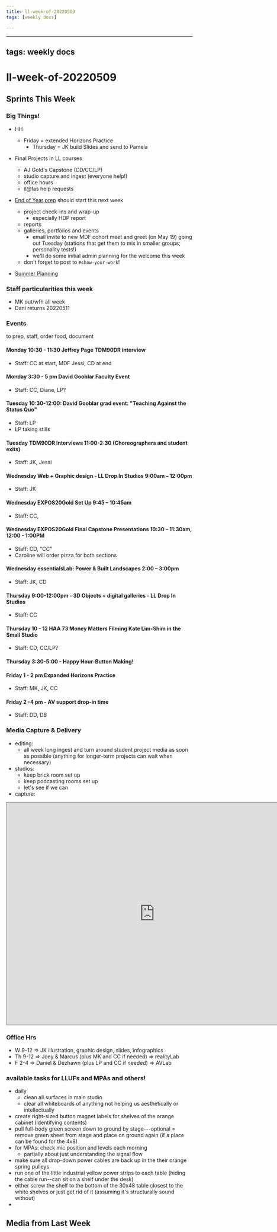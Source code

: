 ```yaml
---
title: ll-week-of-20220509
tags: [weekly docs]

---
```


---
tags: weekly docs
---

# ll-week-of-20220509

## Sprints This Week

### Big Things!


* HH 
    * Friday = extended Horizons Practice
        * Thursday = JK build Slides and send to Pamela
    
* Final Projects in LL courses
    * AJ Gold's Capstone (CD/CC/LP)
    * studio capture and ingest (everyone help!)
    * office hours
    * ll@fas help requests
* [End of Year prep](https://hackmd.io/d4J6SnZZR1u7R4teLtLbxA) should start this next week
    * project check-ins and wrap-up
        * especially HDP report
    * reports
    * galleries, portfolios and events
        * email invite to new MDF cohort meet and greet (on May 19) going out Tuesday (stations that get them to mix in smaller groups; personality tests!)
        * we'll do some initial admin planning for the welcome this week
    * don't forget to post to `#show-your-work`!
* [Summer Planning](https://hackmd.io/sEVz4Tn9Q46HDZ8SD5Wk0A?view)

### Staff particularities this week
* MK out/wfh all week
* Dani returns 20220511

### Events
to prep, staff, order food, document
#### Monday 10:30 - 11:30 Jeffrey Page TDM90DR interview 
* Staff: CC at start, MDF Jessi, CD at end
#### Monday 3:30 - 5 pm David Gooblar Faculty Event
* Staff: CC, Diane, LP?
#### Tuesday 10:30-12:00: David Gooblar grad event: "Teaching Against the Status Quo"
* Staff: LP
* LP taking stills
#### Tuesday  TDM90DR Interviews 11:00-2:30 (Choreographers and student exits)
* Staff: JK, Jessi

#### Wednesday Web + Graphic design - LL Drop In Studios 9:00am – 12:00pm
* Staff: JK

#### Wednesday EXPOS20Gold Set Up 9:45 – 10:45am
* Staff: CC,

#### Wednesday EXPOS20Gold Final Capstone Presentations 10:30 – 11:30am, 12:00 - 1:00PM
* Staff: CD, "CC"
* Caroline will order pizza for both sections

#### Wednesday essentialsLab: Power & Built Landscapes 2:00 – 3:00pm
* Staff: JK, CD 

#### Thursday 9:00-12:00pm - 3D Objects + digital galleries - LL Drop In Studios
* Staff: CC

#### Thursday 10 - 12 HAA 73 Money Matters Filming Kate Lim-Shim in the Small Studio
* Staff: CD, CC/LP?

#### Thursday 3:30-5:00 - Happy Hour-Button Making!

#### Friday 1 - 2 pm Expanded Horizons Practice
* Staff: MK, JK, CC

#### Friday 2 -4 pm - AV support drop-in time
* Staff: DD, DB


### Media Capture & Delivery
* editing:
    * all week long ingest and turn around student project media as soon as possible (anything for longer-term projects can wait when necessary)
* studios:
    * keep brick room set up
    * keep podcasting rooms set up
    * let's see if we can 
* capture:    
<iframe src="https://calendar.google.com/calendar/embed?height=600&wkst=2&bgcolor=%23ffffff&ctz=America%2FNew_York&mode=WEEK&src=bWVkaWFAbGVhcm5pbmdsYWIueHl6&color=%234285F4" style="border:solid 1px #777" width="800" height="600" frameborder="0" scrolling="no"></iframe>

### Office Hrs
* W 9-12 => JK illustration, graphic design, slides, infographics
* Th 9-12 => Joey & Marcus (plus MK and CC if needed) => realityLab
* F 2-4 => Daniel & Dézhawn (plus LP and CC if needed) => AVLab

### available tasks for LLUFs and MPAs and others!

* daily
    * clean all surfaces in main studio
    * clear all whiteboards of anything not helping us aesthetically or intellectually
* create right-sized button magnet labels for shelves of the orange cabinet (identifying contents)
* pull full-body green screen down to ground by stage---optional = remove green sheet from stage and place on ground again (if a place can be found for the 4x8)
* for MPAs: check mic position and levels each morning
    * partially about just understanding the signal flow
* make sure all drop-down power cables are back up in the their orange spring pulleys
* run one of the little industrial yellow power strips to each table (hiding the cable run--can sit on a shelf under the desk)
* either screw the shelf to the bottom of the 30x48 table closest to the white shelves or just get rid of it (assuming it's structurally sound without)
* 


## Media from Last Week

